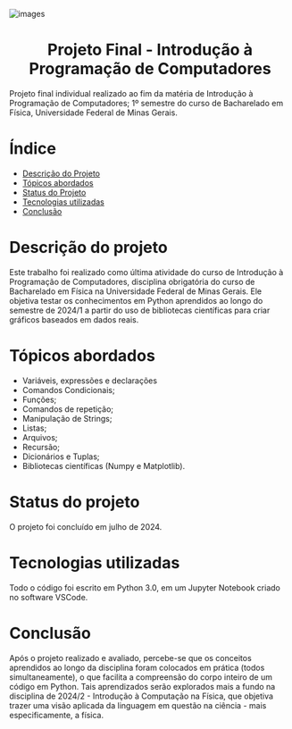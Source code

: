 ![images](https://github.com/user-attachments/assets/7e089861-280f-43a1-8fb1-98d421ac52c0)

<h1 align="center"> Projeto Final - Introdução à Programação de Computadores </h1>
Projeto final individual realizado ao fim da matéria de Introdução à Programação de Computadores; 1º semestre do curso de Bacharelado em Física, Universidade Federal de Minas Gerais.

# Índice

* [Descrição do Projeto](#descrição-do-projeto)
* [Tópicos abordados](#tópicos-abordados)
* [Status do Projeto](#status-do-projeto)
* [Tecnologias utilizadas](#tecnologias-utilizadas)
* [Conclusão](#conclusão)

# Descrição do projeto 
Este trabalho foi realizado como última atividade do curso de Introdução à Programação de Computadores, disciplina obrigatória do curso de Bacharelado em Física na Universidade Federal de Minas Gerais. Ele objetiva testar os conhecimentos em Python aprendidos ao longo do semestre de 2024/1 a partir do uso de bibliotecas científicas para criar gráficos baseados em dados reais. 

# Tópicos abordados
- Variáveis, expressões e declarações
- Comandos Condicionais;
- Funções;
- Comandos de repetição;
- Manipulação de Strings;
- Listas;
- Arquivos;
- Recursão;
- Dicionários e Tuplas;
- Bibliotecas científicas (Numpy e Matplotlib).

# Status do projeto
O projeto foi concluído em julho de 2024.

# Tecnologias utilizadas
Todo o código foi escrito em Python 3.0, em um Jupyter Notebook criado no software VSCode.

# Conclusão
Após o projeto realizado e avaliado, percebe-se que os conceitos aprendidos ao longo da disciplina foram colocados em prática (todos simultaneamente), o que facilita a compreensão do corpo inteiro de um código em Python. Tais aprendizados serão explorados mais a fundo na disciplina de 2024/2 - Introdução à Computação na Física, que objetiva trazer uma visão aplicada da linguagem em questão na ciência - mais especificamente, a física. 
